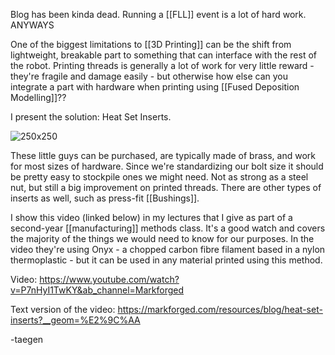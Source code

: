 Blog has been kinda dead. Running a [[FLL]] event is a lot of hard work.
ANYWAYS

One of the biggest limitations to [[3D Printing]] can be the shift from lightweight, breakable part to something that can interface with the rest of the robot. Printing threads is generally a lot of work for very little reward - they're fragile and damage easily - but otherwise how else can you integrate a part with hardware when printing using [[Fused Deposition Modelling]]??

I present the solution: Heat Set Inserts.

![250x250](https://i.imgur.com/Up1hOgF.jpg)

These little guys can be purchased, are typically made of brass, and work for most sizes of hardware. Since we're standardizing our bolt size it should be pretty easy to stockpile ones we might need. Not as strong as a steel nut, but still a big improvement on printed threads. There are other types of inserts as well, such as press-fit [[Bushings]].

I show this video (linked below) in my lectures that I give as part of a second-year [[manufacturing]] methods class. It's a good watch and covers the majority of the things we would need to know for our purposes. In the video they're using Onyx - a chopped carbon fibre filament based in a nylon thermoplastic - but it can be used in any material printed using this method.

Video: https://www.youtube.com/watch?v=P7nHyI1TwKY&ab_channel=Markforged

Text version of the video: https://markforged.com/resources/blog/heat-set-inserts?__geom=%E2%9C%AA

-taegen